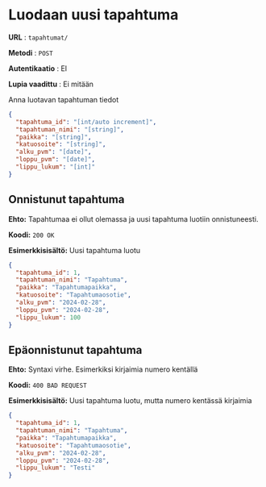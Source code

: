 # Luodaan uusi tapahtuma

**URL** : `tapahtumat/`

**Metodi** : `POST`

**Autentikaatio** : EI

**Lupia vaadittu** : Ei mitään

Anna luotavan tapahtuman tiedot

```json
{
  "tapahtuma_id": "[int/auto increment]",
  "tapahtuman_nimi": "[string]",
  "paikka": "[string]",
  "katuosoite": "[string]",
  "alku_pvm": "[date]",
  "loppu_pvm": "[date]",
  "lippu_lukum": "[int]"
}
```

## Onnistunut tapahtuma

**Ehto:** Tapahtumaa ei ollut olemassa ja uusi tapahtuma luotiin onnistuneesti.

**Koodi:** `200 OK`

**Esimerkkisisältö:** Uusi tapahtuma luotu

```json
{
  "tapahtuma_id": 1,
  "tapahtuman_nimi": "Tapahtuma",
  "paikka": "Tapahtumapaikka",
  "katuosoite": "Tapahtumaosotie",
  "alku_pvm": "2024-02-28",
  "loppu_pvm": "2024-02-28",
  "lippu_lukum": 100
}
```

## Epäonnistunut tapahtuma

**Ehto:** Syntaxi virhe. Esimerkiksi kirjaimia numero kentällä

**Koodi:** `400 BAD REQUEST`

**Esimerkkisisältö:** Uusi tapahtuma luotu, mutta numero kentässä kirjaimia

```json
{
  "tapahtuma_id": 1,
  "tapahtuman_nimi": "Tapahtuma",
  "paikka": "Tapahtumapaikka",
  "katuosoite": "Tapahtumaosotie",
  "alku_pvm": "2024-02-28",
  "loppu_pvm": "2024-02-28",
  "lippu_lukum": "Testi"
}
```

